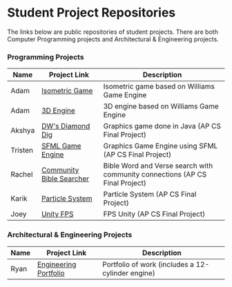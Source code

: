# Student Project Repositories

The links below are public repositories of student projects.  There are both Computer Programming projects and Architectural & Engineering projects.

### Programming Projects
Name | Project Link | Description
---- | ------------ | -----------
Adam | [Isometric Game](https://github.com/PolnerA/Game) | Isometric game based on Williams Game Engine
Adam | [3D Engine](https://github.com/PolnerA/3D-Engine) | 3D engine based on Williams Game Engine
Akshya | [DW's Diamond Dig](https://github.com/Akshya0622/DWsDiamondDig) | Graphics game done in Java (AP CS Final Project)
Tristen | [SFML Game Engine](https://github.com/TristenYim/WilliamsGameEngine.CSharp/tree/master) | Graphics Game Engine using SFML (AP CS Final Project)
Rachel | [Community Bible Searcher](https://github.com/krivanekr/Community-Bible-Searcher) | Bible Word and Verse search with community connections (AP CS Final Project)
Karik | [Particle System](https://github.com/KarikFreiheit/Particle_System) | Particle System (AP CS Final Project)
Joey | [Unity FPS](https://github.com/Joey574/First-FPS) | FPS Unity (AP CS Final Project)

### Architectural & Engineering Projects
Name | Project Link | Description
---- | ------------ | -----------
Ryan | [Engineering Portfolio](https://github.com/Ryan-Fuglvog/The-Final-Year-of-Myoshi) | Portfolio of work (includes a 12-cylinder engine)
